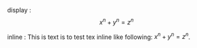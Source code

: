 display : $$x^n + y^n = z^n$$

inline : This is text is to test tex inline like following: $x^n + y^n = z^n$.

    
